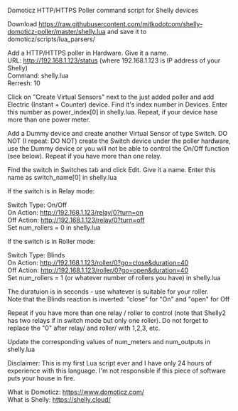 Domoticz HTTP/HTTPS Poller command script for Shelly devices

Download https://raw.githubusercontent.com/mitkodotcom/shelly-domoticz-poller/master/shelly.lua and save it to domoticz/scripts/lua_parsers/


Add a HTTP/HTTPS poller in Hardware. Give it a name.  
URL: http://192.168.1.123/status (where 192.168.1.123 is IP address of your Shelly)  
Command: shelly.lua  
Rerresh: 10

Click on "Create Virtual Sensors" next to the just added poller and add Electric (Instant + Counter) device. Find it's index number in Devices. Enter this number as power_index[0] in shelly.lua. Repeat, if your device hase more than one power meter.

Add a Dummy device and create another Virtual Sensor of type Switch. DO NOT (I repeat: DO NOT) create the Switch device under the poller hardware, use the Dummy device or you will not be able to control the On/Off function (see below). Repeat if you have more than one relay.

Find the switch in Switches tab and click Edit. Give it a name. Enter this name as switch_name[0] in shelly.lua

If the switch is in Relay mode:  
  
   Switch Type: On/Off  
   On Action: http://192.168.1.123/relay/0?turn=on  
   Off Action: http://192.168.1.123/relay/0?turn=off  
   Set num_rollers = 0 in shelly.lua  

If the switch is in Roller mode:  
  
   Switch Type: Blinds  
   On Action: http://192.168.1.123/roller/0?go=close&duration=40  
   Off Action: http://192.168.1.123/roller/0?go=open&duration=40  
   Set num_rollers = 1 (or whatever number of rollers you have) in shelly.lua  
     
   The duratuion is in seconds - use whatever is suitable for your roller.  
   Note that the Blinds reaction is inverted: "close" for "On" and "open" for Off  
   
Repeat if you have more than one relay / roller to control (note that Shelly2 has two relays if in switch mode but only one roller). Do not forget to replace the "0" after relay/ and roller/ with 1,2,3, etc.

Update the corresponding values of num_meters and num_outputs in shelly.lua

Disclaimer: This is my first Lua script ever and I have only 24 hours of experience with this language. I'm not responsible if this piece of software puts your house in fire.

What is Domoticz: https://www.domoticz.com/  
What is Shelly: https://shelly.cloud/
